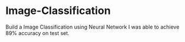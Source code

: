 # Image-Classification
Build a Image Classification using Neural Network
I was able to achieve 89% accuracy on test set.
